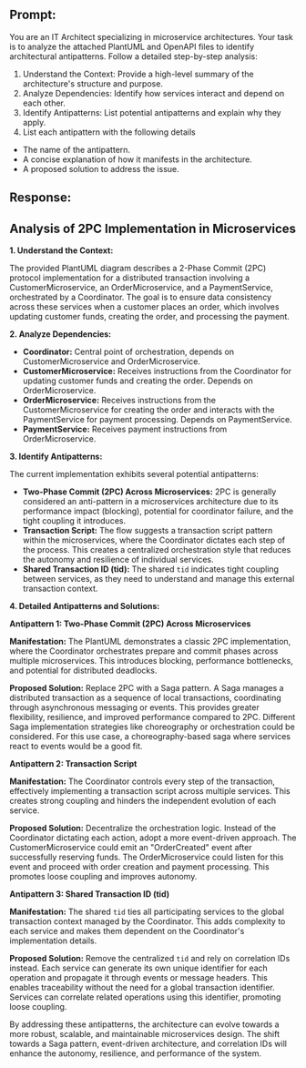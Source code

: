 ## Prompt:
You are an IT Architect specializing in microservice architectures. Your task is to analyze the attached PlantUML and OpenAPI files to identify architectural antipatterns. 
Follow a detailed step-by-step analysis:

1. Understand the Context: Provide a high-level summary of the architecture's structure and purpose.
2. Analyze Dependencies: Identify how services interact and depend on each other.
3. Identify Antipatterns: List potential antipatterns and explain why they apply.
4. List each antipattern with the following details
 * The name of the antipattern.
 * A concise explanation of how it manifests in the architecture.
 * A proposed solution to address the issue.

## Response:
## Analysis of 2PC Implementation in Microservices

**1. Understand the Context:**

The provided PlantUML diagram describes a 2-Phase Commit (2PC) protocol implementation for a distributed transaction involving a CustomerMicroservice, an OrderMicroservice, and a PaymentService, orchestrated by a Coordinator.  The goal is to ensure data consistency across these services when a customer places an order, which involves updating customer funds, creating the order, and processing the payment.

**2. Analyze Dependencies:**

* **Coordinator:** Central point of orchestration, depends on CustomerMicroservice and OrderMicroservice.
* **CustomerMicroservice:**  Receives instructions from the Coordinator for updating customer funds and creating the order. Depends on OrderMicroservice.
* **OrderMicroservice:** Receives instructions from the CustomerMicroservice for creating the order and interacts with the PaymentService for payment processing. Depends on PaymentService.
* **PaymentService:**  Receives payment instructions from OrderMicroservice.


**3. Identify Antipatterns:**

The current implementation exhibits several potential antipatterns:

* **Two-Phase Commit (2PC) Across Microservices:**  2PC is generally considered an anti-pattern in a microservices architecture due to its performance impact (blocking), potential for coordinator failure, and the tight coupling it introduces.
* **Transaction Script:** The flow suggests a transaction script pattern within the microservices, where the Coordinator dictates each step of the process.  This creates a centralized orchestration style that reduces the autonomy and resilience of individual services.
* **Shared Transaction ID (tid):** The shared `tid` indicates tight coupling between services, as they need to understand and manage this external transaction context.


**4. Detailed Antipatterns and Solutions:**

**Antipattern 1: Two-Phase Commit (2PC) Across Microservices**

**Manifestation:** The PlantUML demonstrates a classic 2PC implementation, where the Coordinator orchestrates prepare and commit phases across multiple microservices. This introduces blocking, performance bottlenecks, and potential for distributed deadlocks.

**Proposed Solution:**  Replace 2PC with a Saga pattern. A Saga manages a distributed transaction as a sequence of local transactions, coordinating through asynchronous messaging or events. This provides greater flexibility, resilience, and improved performance compared to 2PC.  Different Saga implementation strategies like choreography or orchestration could be considered.  For this use case, a choreography-based saga where services react to events would be a good fit.

**Antipattern 2: Transaction Script**

**Manifestation:** The Coordinator controls every step of the transaction, effectively implementing a transaction script across multiple services. This creates strong coupling and hinders the independent evolution of each service.

**Proposed Solution:**  Decentralize the orchestration logic. Instead of the Coordinator dictating each action, adopt a more event-driven approach. The CustomerMicroservice could emit an "OrderCreated" event after successfully reserving funds. The OrderMicroservice could listen for this event and proceed with order creation and payment processing. This promotes loose coupling and improves autonomy.

**Antipattern 3: Shared Transaction ID (tid)**

**Manifestation:** The shared `tid` ties all participating services to the global transaction context managed by the Coordinator. This adds complexity to each service and makes them dependent on the Coordinator's implementation details.

**Proposed Solution:**  Remove the centralized `tid` and rely on correlation IDs instead. Each service can generate its own unique identifier for each operation and propagate it through events or message headers.  This enables traceability without the need for a global transaction identifier. Services can correlate related operations using this identifier, promoting loose coupling.


By addressing these antipatterns, the architecture can evolve towards a more robust, scalable, and maintainable microservices design.  The shift towards a Saga pattern, event-driven architecture, and correlation IDs will enhance the autonomy, resilience, and performance of the system.
